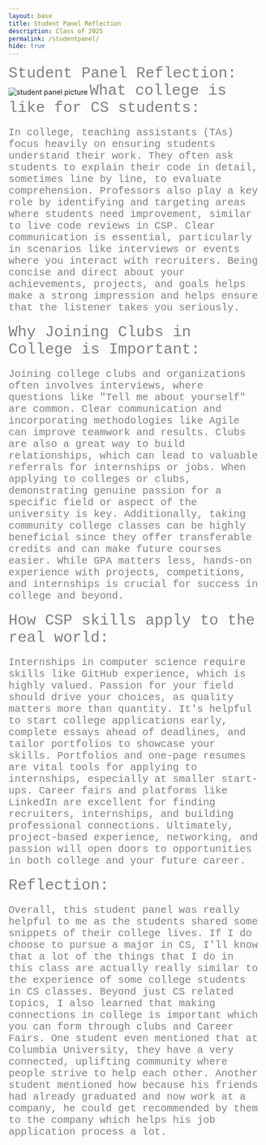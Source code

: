 ```yaml
---
layout: base
title: Student Panel Reflection
description: Class of 2025
permalink: /studentpanel/
hide: true
---
```

<h style="color: gray; font-family: courier new; font-size:30px">Student Panel Reflection: </h>
<img src="{{site.baseurl}}/images/studentpanel.png" alt="student panel picture">
<h style="color: gray; font-family: courier new; font-size:30px">What college is like for CS students:</h>
<p style= "color: gray; font-family: courier new; font-size:20px">In college, teaching assistants (TAs) focus heavily on ensuring students understand their work. They often ask students to explain their code in detail, sometimes line by line, to evaluate comprehension. Professors also play a key role by identifying and targeting areas where students need improvement, similar to live code reviews in CSP. Clear communication is essential, particularly in scenarios like interviews or events where you interact with recruiters. Being concise and direct about your achievements, projects, and goals helps make a strong impression and helps ensure that the listener takes you seriously. </p>

<h style="color: gray; font-family: courier new; font-size:30px">Why Joining Clubs in College is Important:</h>
<p style= "color: gray; font-family: courier new; font-size:20px">Joining college clubs and organizations often involves interviews, where questions like "Tell me about yourself" are common. Clear communication and incorporating methodologies like Agile can improve teamwork and results. Clubs are also a great way to build relationships, which can lead to valuable referrals for internships or jobs. When applying to colleges or clubs, demonstrating genuine passion for a specific field or aspect of the university is key. Additionally, taking community college classes can be highly beneficial since they offer transferable credits and can make future courses easier. While GPA matters less, hands-on experience with projects, competitions, and internships is crucial for success in college and beyond.</p>

<h style="color: gray; font-family: courier new; font-size:30px">How CSP skills apply to the real world:</h>
<p style= "color: gray; font-family: courier new; font-size:20px">Internships in computer science require skills like GitHub experience, which is highly valued. Passion for your field should drive your choices, as quality matters more than quantity. It's helpful to start college applications early, complete essays ahead of deadlines, and tailor portfolios to showcase your skills. Portfolios and one-page resumes are vital tools for applying to internships, especially at smaller start-ups. Career fairs and platforms like LinkedIn are excellent for finding recruiters, internships, and building professional connections. Ultimately, project-based experience, networking, and passion will open doors to opportunities in both college and your future career.</p>

<h style="color: gray; font-family: courier new; font-size:30px">Reflection:</h>
<p style= "color: gray; font-family: courier new; font-size:20px">Overall, this student panel was really helpful to me as the students shared some snippets of their college lives. If I do choose to pursue a major in CS, I'll know that a lot of the things that I do in this class are actually really similar to the experience of some college students in CS classes. Beyond just CS related topics, I also learned that making connections in college is important which you can form through clubs and Career Fairs. One student even mentioned that at Columbia University, they have a very connected, uplifting community where people strive to help each other. Another student mentioned how because his friends had already graduated and now work at a company, he could get recommended by them to the company which helps his job application process a lot.</p>
